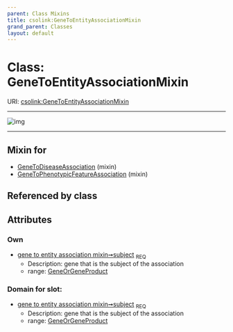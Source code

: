 ```yaml
---
parent: Class Mixins
title: csolink:GeneToEntityAssociationMixin
grand_parent: Classes
layout: default
---
```


# Class: GeneToEntityAssociationMixin




URI: [csolink:GeneToEntityAssociationMixin](https://w3id.org/csolink/vocab/GeneToEntityAssociationMixin)


---

![img](http://yuml.me/diagram/nofunky;dir:TB/class/[GeneOrGeneProduct]%3Csubject%201..1-%20[GeneToEntityAssociationMixin],[GeneToPhenotypicFeatureAssociation]uses%20-.-%3E[GeneToEntityAssociationMixin],[GeneToDiseaseAssociation]uses%20-.-%3E[GeneToEntityAssociationMixin],[GeneToPhenotypicFeatureAssociation],[GeneToDiseaseAssociation],[GeneOrGeneProduct])

---


## Mixin for

 * [GeneToDiseaseAssociation](GeneToDiseaseAssociation.md) (mixin) 
 * [GeneToPhenotypicFeatureAssociation](GeneToPhenotypicFeatureAssociation.md) (mixin) 

## Referenced by class


## Attributes


### Own

 * [gene to entity association mixin➞subject](gene_to_entity_association_mixin_subject.md)  <sub>REQ</sub>
    * Description: gene that is the subject of the association
    * range: [GeneOrGeneProduct](GeneOrGeneProduct.md)

### Domain for slot:

 * [gene to entity association mixin➞subject](gene_to_entity_association_mixin_subject.md)  <sub>REQ</sub>
    * Description: gene that is the subject of the association
    * range: [GeneOrGeneProduct](GeneOrGeneProduct.md)
